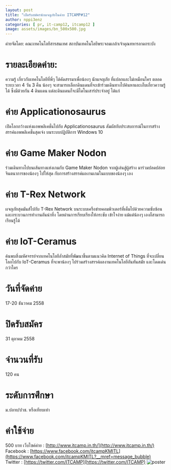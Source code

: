 ```yaml
---
layout: post
title: "เปิดรับสมัครนักผจญภัยในค่าย ITCAMP#12"
author: nppi3enz
categories: [ pr, it-camp12, itcamp12 ]
image: assets/images/bn_500x500.jpg
---
```


ค่ายจัดโดย: คณะเทคโนโลยีสารสนเทศ สถาบันเทคโนโลยีพระจอมเกล้าเจ้าคุณทหารลาดกระบัง

รายละเอียดค่าย:
===============

ความรู้ เกี่ยวกับเทคโนโลยีที่พี่ๆ ได้คัดสรรมาเพื่อน้องๆ นักผจญภัย ที่แปลกและไม่เหมือนใคร ตลอดระยะเวลา 4 วัน 3 คืน น้องๆ จะสามารถเลือกดินแดนที่จะเข้าร่วมเดินทางไปค้นหาและเก็บเกี่ยวความรู้ได้ ซึ่งมีด้วยกัน 4 ดินแดน แต่ละดินแดนก็จะมีไดโนเสาร์ประจำอยู่ ได้แก่

ค่าย Applicationosaurus
=======================

เปิดโลกกว้างแห่งแอพพลิเคชั่นไปกับ Applicationosaurus สัมผัสกับประสบการณ์ในการสร้างสรรค์แอพพลิเคชั่นสุดเจ๋ง บนระบบปฏิบัติการ Windows 10

ค่าย Game Maker Nodon
=====================

ร่วมเดินทางไปบนเส้นทางแห่งเกมกับ Game Maker Nodon จากผู้เล่นสู่ผู้สร้าง มาร่วมปลดปล่อยจินตนาการของน้องๆ ไปให้สุด กับการสร้างสรรค์ผลงานเกมในแบบของน้องๆ เอง

ค่าย T-Rex Network
==================

ผจญภัยสุดมันส์ไปกับ T-Rex Network บนระบบเครือข่ายคอมพิวเตอร์ที่เต็มไปด้วยความซับซ้อน และกระบวนการทำงานอันน่าทึ่ง โดยผ่านการเรียบเรียงให้กระชับ เข้าใจง่าย แม้แต่น้องๆ เองก็สามารถเรียนรู้ได้

ค่าย IoT-Ceramus
================

ค้นพบสิ่งมหัศจรรย์จากเทคโนโลยีล้ำสมัยที่พัฒนาขึ้นตามแนวคิด Internet of Things ที่จะเปลี่ยนโลกไปกับ IoT-Ceramus ที่จะพาน้องๆ ไปร่วมสร้างสรรค์ผลงานเทคโนโลยีอันทันสมัย และโดดเด่นกว่าใคร

วันที่จัดค่าย
=============

17-20 ธันวาคม 2558

ปิดรับสมัคร
===========

31 ตุลาคม 2558

จำนวนที่รับ
===========

120 คน

ระดับการศึกษา
=============

ม.ปลาย/ปวช. หรือเทียบเท่า

ค่าใช้จ่าย
==========

500 บาท เว็บไซค์ค่าย : [http://www.itcamp.in.th/](http://www.itcamp.in.th/) Facebook : [https://www.facebook.com/itcampKMITL](https://www.facebook.com/itcampKMITL?__mref=message_bubble) Twitter : [https://twitter.com/ITCAMP](https://twitter.com/ITCAMP) ![poster](http://www.nppi3enz.in.th/wp-content/uploads/2015/10/poster-724x1024.jpg)